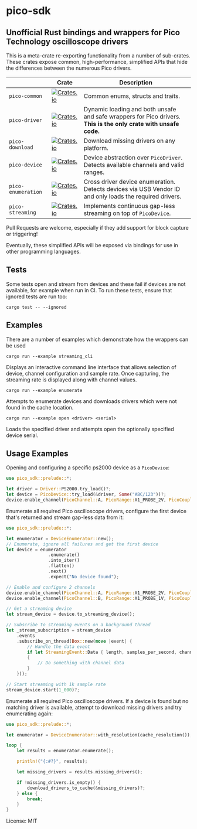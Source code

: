 # pico-sdk

## Unofficial Rust bindings and wrappers for Pico Technology oscilloscope drivers

This is a meta-crate re-exporting functionality from a number of sub-crates. These
crates expose common, high-performance, simplified APIs that hide the differences between the
numerous Pico drivers.

|  | Crate | Description |
|--|-------|-------------|
|`pico-common`|[![Crates.io](https://img.shields.io/crates/v/pico-common)](https://crates.io/crates/pico-common)| Common enums, structs and traits. |
|`pico-driver`|[![Crates.io](https://img.shields.io/crates/v/pico-driver)](https://crates.io/crates/pico-driver)| Dynamic loading and both unsafe and safe wrappers for Pico drivers. **This is the only crate with unsafe code.** |
|`pico-download`|[![Crates.io](https://img.shields.io/crates/v/pico-download)](https://crates.io/crates/pico-download)| Download missing drivers on any platform. |
|`pico-device`|[![Crates.io](https://img.shields.io/crates/v/pico-device)](https://crates.io/crates/pico-device)| Device abstraction over `PicoDriver`. Detects available channels and valid ranges. |
|`pico-enumeration`|[![Crates.io](https://img.shields.io/crates/v/pico-enumeration)](https://crates.io/crates/pico-enumeration)| Cross driver device enumeration. Detects devices via USB Vendor ID and only loads the required drivers. |
|`pico-streaming`|[![Crates.io](https://img.shields.io/crates/v/pico-streaming)](https://crates.io/crates/pico-streaming)| Implements continuous gap-less streaming on top of `PicoDevice`. |

Pull Requests are welcome, especially if they add support for block capture or triggering!

Eventually, these simplified APIs will be exposed via bindings for use in other programming languages.

## Tests
Some tests open and stream from devices and these fail if devices are not available, for example when run in CI.
To run these tests, ensure that ignored tests are run too:

`cargo test -- --ignored`

## Examples

There are a number of examples which demonstrate how the wrappers can be used

`cargo run --example streaming_cli`

Displays an interactive command line interface that allows selection of device, channel configuration
and sample rate. Once capturing, the streaming rate is displayed along with channel values.

`cargo run --example enumerate`

Attempts to enumerate devices and downloads drivers which were not found in the cache location.

`cargo run --example open <driver> <serial>`

Loads the specified driver and attempts open the optionally specified device serial.


## Usage Examples
Opening and configuring a specific ps2000 device as a `PicoDevice`:
```rust
use pico_sdk::prelude::*;

let driver = Driver::PS2000.try_load()?;
let device = PicoDevice::try_load(&driver, Some("ABC/123"))?;
device.enable_channel(PicoChannel::A, PicoRange::X1_PROBE_2V, PicoCoupling::DC);
```

Enumerate all required Pico oscilloscope drivers, configure the first device that's returned and stream
gap-less data from it:
```rust
use pico_sdk::prelude::*;

let enumerator = DeviceEnumerator::new();
// Enumerate, ignore all failures and get the first device
let device = enumerator
                .enumerate()
                .into_iter()
                .flatten()
                .next()
                .expect("No device found");

// Enable and configure 2 channels
device.enable_channel(PicoChannel::A, PicoRange::X1_PROBE_2V, PicoCoupling::DC);
device.enable_channel(PicoChannel::B, PicoRange::X1_PROBE_1V, PicoCoupling::AC);

// Get a streaming device
let stream_device = device.to_streaming_device();

// Subscribe to streaming events on a background thread
let _stream_subscription = stream_device
    .events
    .subscribe_on_thread(Box::new(move |event| {
        // Handle the data event
        if let StreamingEvent::Data { length, samples_per_second, channels } = event
        {
            // Do something with channel data
        }
    }));

// Start streaming with 1k sample rate
stream_device.start(1_000)?;
```

Enumerate all required Pico oscilloscope drivers. If a device is found but no matching
driver is available, attempt to download missing drivers and try enumerating again:
```rust
use pico_sdk::prelude::*;

let enumerator = DeviceEnumerator::with_resolution(cache_resolution());

loop {
    let results = enumerator.enumerate();

    println!("{:#?}", results);

    let missing_drivers = results.missing_drivers();

    if !missing_drivers.is_empty() {
        download_drivers_to_cache(&missing_drivers)?;
    } else {
        break;
    }
}
```

License: MIT
